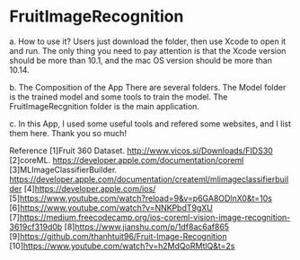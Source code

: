# FruitImageRecognition
a. How to use it?
Users just download the folder, then use Xcode to open it and run. The only thing you need to pay attention is that the Xcode version should be more than 10.1, and the mac OS version should be more than 10.14. 

b. The Composition of the App
There are several folders. 
The Model folder is the trained model and some tools to train the model.
The FruitImageRecgnition folder is the main application.

c. In this App, I used some useful tools and refered some websites, and I list them here. Thank you so much!

Reference
[1]Fruit 360 Dataset. http://www.vicos.si/Downloads/FIDS30
[2]coreML. https://developer.apple.com/documentation/coreml
[3]MLImageClassifierBuilder. https://developer.apple.com/documentation/createml/mlimageclassifierbuilder
[4]https://developer.apple.com/ios/
[5]https://www.youtube.com/watch?reload=9&v=p6GA8ODlnX0&t=10s
[6]https://www.youtube.com/watch?v=NNKPbdT9gXU
[7]https://medium.freecodecamp.org/ios-coreml-vision-image-recognition-3619cf319d0b
[8]https://www.jianshu.com/p/1df8ac6af865
[9]https://github.com/thanhtuit96/Fruit-Image-Recognition
[10]https://www.youtube.com/watch?v=h2MdQoRMtlQ&t=2s
